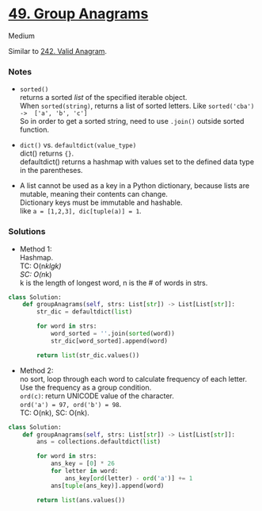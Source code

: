 # [49. Group Anagrams](https://leetcode.com/problems/group-anagrams/description/)

Medium

Similar to [242. Valid Anagram](https://leetcode.com/problems/valid-anagram/description/?envType=study-plan-v2&envId=top-interview-150).

### Notes

- `sorted()`\
  returns a sorted *list* of the specified iterable object.\
  When `sorted(string)`, returns a list of sorted letters. Like `sorted('cba')  ->  ['a', 'b', 'c']`\
  So in order to get a sorted string, need to use `.join()` outside sorted function.

- `dict()` vs. `defaultdict(value_type)`\
  dict() returns `{}`.\
  defaultdict() returns a hashmap with values set to the defined data type in the parentheses.

- A list cannot be used as a key in a Python dictionary, because lists are mutable, meaning their contents can change. \
  Dictionary keys must be immutable and hashable. \
  like `a = [1,2,3], dic[tuple(a)] = 1`.

### Solutions

- Method 1:\
  Hashmap.\
  TC: O(n*klgk)\
  SC: O(n*k)\
  k is the length of longest word, n is the # of words in strs.
```python
class Solution:
    def groupAnagrams(self, strs: List[str]) -> List[List[str]]:
        str_dic = defaultdict(list)

        for word in strs:
            word_sorted = ''.join(sorted(word))
            str_dic[word_sorted].append(word)

        return list(str_dic.values())
```

- Method 2: \
  no sort, loop through each word to calculate frequency of each letter. \
  Use the frequency as a group condition.\
  `ord(c)`: return UNICODE value of the character.\
  `ord('a') = 97, ord('b') = 98`.\
  TC: O(nk), SC: O(nk).
```python
class Solution:
    def groupAnagrams(self, strs: List[str]) -> List[List[str]]:
        ans = collections.defaultdict(list)

        for word in strs:
            ans_key = [0] * 26
            for letter in word:
                ans_key[ord(letter) - ord('a')] += 1
            ans[tuple(ans_key)].append(word)

        return list(ans.values())
```
